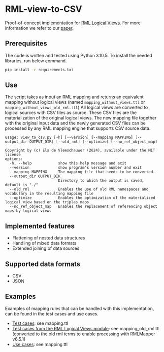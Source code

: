 # RML-view-to-CSV

Proof-of-concept implementation for [RML Logical Views](https://github.com/kg-construct/rml-lv). 
For more information we refer to our [paper](https://openreview.net/forum?id=ecukfSgXaR). 

## Prerequisites

The code is written and tested using Python 3.10.5. 
To install the needed libraries, run below command. 
```bash
pip install -r requirements.txt
```

## Use

The script takes as input an RML mapping and returns an equivalent mapping without logical views
(named `mapping_without_views.ttl` or `mapping_without_views_old_rml.ttl`)
All logical views are converted to logical sources with CSV files as source. 
These CSV files are the materialization of the original logical views. 
The new mapping file together with the original input data and the newly generated CSV files can be processed by any RML mapping engine that supports CSV source data. 

```
usage: view_to_csv.py [-h] [--version] [--mapping MAPPING] [--output_dir OUTPUT_DIR] [--old_rml] [--optimize] [--no_ref_object_map]

Copyright by (c) Els de Vleeschauwer (2024), available under the MIT license
options:
  -h, --help            show this help message and exit
  --version             show program's version number and exit
  --mapping MAPPING     The mapping file that needs to be converted.
  --output_dir OUTPUT_DIR
                        Directory to which the output is saved, default is "./"
  --old_rml             Enables the use of old RML namespaces and vocabulary in the resulting mapping file
  --optimize            Enables the optimization of the materialized logical view based on the triples maps
  --no_ref_object_map   Enables the replacement of referencing object maps by logical views
```

## Implemented features
- Flattening of nested data structures
- Handling of mixed data formats
- Extended joining of data sources  

## Supported data formats
- CSV 
- JSON

## Examples

Examples of mapping rules that can be handled with this implementation, can be found in the test cases and use cases.
- [Test cases](./test_cases): see mapping.ttl
- [Test cases from the RML Logical Views module](./test_cases_lv): see mapping_old_rml.ttl (converted to the old rml terms to enable processing with RMLMapper v6.5.1)
- [Use cases](./use_cases): see mapping.ttl


